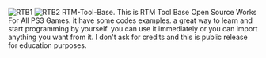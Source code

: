 ![RTB1](https://user-images.githubusercontent.com/131161614/232790455-2654b96a-ae4a-4065-af7c-0dbf4a744b0b.JPG)
![RTB2](https://user-images.githubusercontent.com/131161614/232790533-ea99bd38-dcc1-4410-9894-aa8bdfec19f6.JPG)
RTM-Tool-Base.
This is RTM Tool Base Open Source Works For All PS3 Games.
it have some codes examples.
a great way to learn and start programming by yourself.
you can use it immediately or you can import anything you want from it.
I don't ask for credits and this is public release for education purposes.
